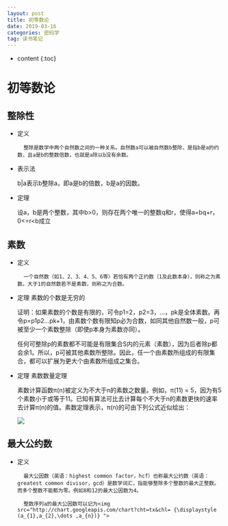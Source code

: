 ```yaml
---
layout: post
title: 初等数论
date: 2019-03-16
categories: 密码学
tag: 读书笔记
---
```


* content
{:toc}

# 初等数论

## 整除性

- 定义

        整除是数学中两个自然数之间的一种关系。自然数a可以被自然数b整除，是指b是a的约数，且a是b的整数倍数，也就是a除以b没有余数。

- 表示法

    b|a表示b整除a，即a是b的倍数，b是a的因数。

- 定理

    设a，b是两个整数，其中b>0，则存在两个唯一的整数q和r，使得a=bq+r，0<=r<b成立

## 素数

- 定义

        一个自然数（如1、2、3、4、5、6等）若恰有两个正约数（1及此数本身），则称之为素数。大于1的自然数若不是素数，则称之为合数。

- 定理 素数的个数是无穷的

    证明：如果素数的个数是有限的，可令p1=2，p2=3，...，pk是全体素数。再令p=p1p2...pk+1，由素数个数有限知p必为合数，如同其他自然数一般，p可被至少一个素数整除（即使p本身为素数亦同）。

    任何可整除p的素数都不可能是有限集合S内的元素（素数），因为后者除p都会余1。所以，p可被其他素数所整除。因此，任一个由素数所组成的有限集合，都可以扩展为更大个由素数所组成之集合。

- 定理 素数数量定理

    素数计算函数π(n)被定义为不大于n的素数之数量。例如，π(11) = 5，因为有5个素数小于或等于11。已知有算法可比去计算每个不大于n的素数更快的速率去计算π(n)的值。素数定理表示，π(n)的可由下列公式近似给出：

    <img src="http://chart.googleapis.com/chart?cht=tx&chl= {\displaystyle \pi (n)\approx {\frac {n}{\ln n}},} \pi(n) \approx \frac n {\ln n} ">

## 最大公约数

- 定义

        最大公因数（英语：highest common factor，hcf）也称最大公约数（英语：greatest common divisor，gcd）是数学词汇，指能够整除多个整数的最大正整数。而多个整数不能都为零。例如8和12的最大公因数为4。
        
        整数序列a的最大公因数可以记为<img src="http://chart.googleapis.com/chart?cht=tx&chl= {\displaystyle (a_{1},a_{2},\dots ,a_{n})} ">

